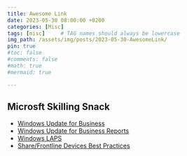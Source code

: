 ```yaml
---
title: Awesome Link
date: 2023-05-30 08:00:00 +0200
categories: [Misc]
tags: [misc]     # TAG names should always be lowercase
img_path: /assets/img/posts/2023-05-30-AwesomeLink/
pin: true
#toc: false
#comments: false
#math: true
#mermaid: true

---
```


## Microsft Skilling Snack
* [Windows Update for Business](https://techcommunity.microsoft.com/t5/windows-it-pro-blog/skilling-snack-using-windows-update-for-business/ba-p/3801349)
* [Windows Update for Business Reports](https://techcommunity.microsoft.com/t5/windows-it-pro-blog/skilling-snack-windows-update-for-business-reports/ba-p/3823914)
* [Windows LAPS](https://techcommunity.microsoft.com/t5/windows-it-pro-blog/skilling-snack-windows-laps/ba-p/3805257)
* [Share/Frontline Devices Best Practices](https://techcommunity.microsoft.com/t5/windows-it-pro-blog/skilling-snack-best-practices-for-shared-and-frontline-windows/ba-p/3819210)